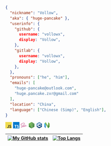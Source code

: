 ```json
{
  "nickname": "Vollow",
  "aka": { "huge-pancake" },
  "userinfo": {
    "github": {
      username: "vollowx",
      display: "Vollow",
    },
    "gitlab": {
      username: "vollowx",
      display: "Vollow",
    },
  },
  "pronouns": ["he", "him"],
  "emails": [
    "huge-pancake@outlook.com",
    "huge.pancake.zxr@gmail.com"
  ],
  "location": "China",
  "language": ["Chinese (Simp)", "English"],
}
```

<code><img height="20" alt="javascript" src="https://raw.githubusercontent.com/github/explore/80688e429a7d4ef2fca1e82350fe8e3517d3494d/topics/javascript/javascript.png"></code>
<code><img height="20" alt="typescript" src="https://raw.githubusercontent.com/github/explore/80688e429a7d4ef2fca1e82350fe8e3517d3494d/topics/typescript/typescript.png"></code>
<code><img height="20" alt="scss" src="https://raw.githubusercontent.com/github/explore/80688e429a7d4ef2fca1e82350fe8e3517d3494d/topics/sass/sass.png"></code>
<code><img height="20" alt="nodejs" src="https://raw.githubusercontent.com/github/explore/80688e429a7d4ef2fca1e82350fe8e3517d3494d/topics/nodejs/nodejs.png"></code>
<code><img height="20" alt="c++" src="https://raw.githubusercontent.com/github/explore/180320cffc25f4ed1bbdfd33d4db3a66eeeeb358/topics/cpp/cpp.png"></code>
<code><img height="20" alt="neovim" src="https://raw.githubusercontent.com/github/explore/26674e638508ac4a4e113ee32d6755ebfa000569/topics/neovim/neovim.png"></code>

| [![My GitHub stats](https://github-readme-stats.vercel.app/api?username=vollowx&show_icons=true&theme=dark)](https://github.com/anuraghazra/github-readme-stats) | [![Top Langs](https://github-readme-stats.vercel.app/api/top-langs/?username=vollowx&layout=compact&theme=dark)](https://github.com/anuraghazra/github-readme-stats) |
|---|---|
